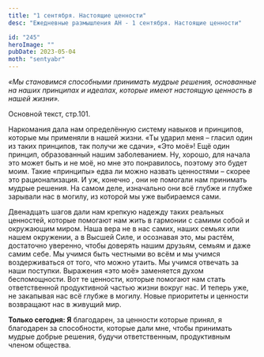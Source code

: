 ```yaml
---
title: "1 сентября. Настоящие ценности"
desc: "Ежедневные размышления АН - 1 сентября. Настоящие ценности"

id: "245"
heroImage: ""
pubDate: 2023-05-04
moth: "sentyabr"
---
```


_«Мы становимся способными принимать мудрые решения, основанные на наших
принципах и идеалах, которые имеют настоящую ценность в нашей жизни»._

Основной текст, стр.101.

Наркомания дала нам определённую систему навыков и принципов, которые мы
применяли в нашей жизни. «Ты ударил меня – гласил один из таких принципов, так
получи же сдачи», «Это моё»! Ещё один принцип, образованный нашим
заболеванием. Ну, хорошо, для начала это может быть и не моё, но мне это
понравилось, поэтому это будет моим. Такие «принципы» едва ли можно назвать
ценностями – скорее это рационализация. И уж, конечно , они не помогали нам
принимать мудрые решения. На самом деле, изначально они всё глубже и глубже
зарывали нас в могилу, из которой мы уже выбираемся сами.

Двенадцать шагов дали нам крепкую надежду таких реальных ценностей, которые
помогают нам жить в гармонии с самими собой и окружающим миром. Наша вера не в
нас самих, наших семьях или нашем окружении, а в Высшей Силе, и осознавая это,
мы растём, достаточно уверенно, чтобы доверять нашим друзьям, семьям и даже
самим себе. Мы учимся быть честными во всём и мы учимся воздерживаться от
того, что можно утаить. Мы учимся отвечать за наши поступки. Выражения «это
моё» заменяется духом беспомощности. Вот те ценности, которые помогают нам
стать ответственной продуктивной частью жизни вокруг нас. И теперь уже, не
закапывая нас всё глубже в могилу. Новые приоритеты и ценности возвращают нас
в живущий мир.

**Только сегодня: Я** благодарен, за ценности которые принял, я благодарен за
способности, которые дали мне, чтобы принимать мудрые добрые решения, будучи
ответственным, продуктивным членом общества.
